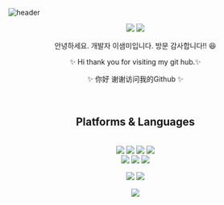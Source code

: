 
![header](https://capsule-render.vercel.app/api?type=transparent&text=Hello%20Guys!&fontAlign=52&desc=认识你很高兴&descAlignY=90&descAlign=52)


<div align=center> 
  <p>
  <a href="https://keep-trying-until-the-end.tistory.com/" target="_blank"><img src="https://img.shields.io/badge/Blog-DD0B78?style=flat-square&logo=GitHub%20Sponsors&logoColor=white"/></a>
  <a href="mailto:saemmilee1231@gmail.com" target="_blank"><img src="https://img.shields.io/badge/saemmilee1231@gmail.com-EA4335?style=flat-square&logo=Gmail&logoColor=white"/></a>
  
</p>
<p>
  안녕하세요. 개발자 이샘미입니다.
  방문 감사합니다!! 😆
  
 ✨ Hi thank you for visiting my git hub.✨ <br/>
  
  ✨ 你好 谢谢访问我的Github ✨ <br/>
   <br/><br/>
</p>
 
  
  

## Platforms & Languages
<p>
  
  <br>  
      <img src="https://img.shields.io/badge/java-007396?style=for-the-badge&logo=java&logoColor=white">
      <img src="https://img.shields.io/badge/spring-6DB33F?style=for-the-badge&logo=spring&logoColor=white"> 
      <img src="https://img.shields.io/badge/MySql-4479A1?style=for-the-badge&logo=MySql&logoColor=white">
  <img src="https://img.shields.io/badge/javascript-F7DF1E?style=for-the-badge&logo=javascript&logoColor=black"> 
  <br>
      <img src="https://img.shields.io/badge/Docker-2496ED?style=for-the-badge&logo=Docker&logoColor=white"> 
      <img src="https://img.shields.io/badge/Node.js-339933?style=for-the-badge&logo=Node.js&logoColor=white">
         <img src="https://img.shields.io/badge/python-3776AB?style=for-the-badge&logo=python&logoColor=white"> 
  <br>
</p>

<p>
  <img src="https://img.shields.io/badge/github-181717?style=for-the-badge&logo=github&logoColor=white">
  <img src="https://img.shields.io/badge/git-F05032?style=for-the-badge&logo=git&logoColor=white">
</p>
<p>
    <img src="https://img.shields.io/badge/html5-E34F26?style=for-the-badge&logo=html5&logoColor=white"> 
</p>
</div>
</div>




